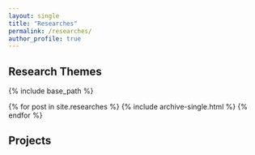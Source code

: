 ```yaml
---
layout: single
title: "Researches"
permalink: /researches/
author_profile: true
---
```


## Research Themes
{% include base_path %}

{% for post in site.researches %}
  {% include archive-single.html %}
{% endfor %}

## Projects
